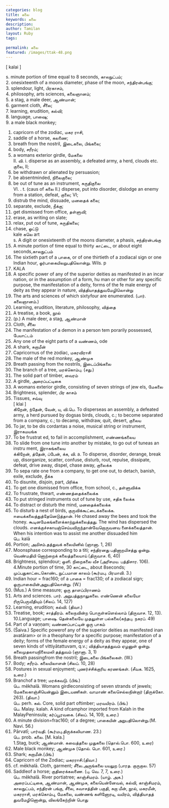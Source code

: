 ```yaml
---
categories: blog
title: கலை
keywords: கலை
description: 
author: Tamilan
layout: Ruby
tags: 
 
permalink: கலை
featured: /images/ttak-48.png
---
```

  
[ kalai ]  
  
s. minute portion of time equal to 8 seconds, காலநுட்பம்;  
2. onesixteenth of a moons diameter, phase of the moon, சந்திரன்பங்கு;  
3. splendour, light, பிரகாசம்,  
4. philosophy, arts sciences, கலைஞானம்;  
5. a stag, a male deer, ஆண்மான்;  
6. garment cloth, சீலை;  
7. learning, erudition, கல்வி;  
8. language, பாஷை;  
9. a male black monkey;  
1. capricorn of the zodiac, மகர ராசி,  
11. saddle of a horse, கலணை;  
12. breath from the nostril, இடைகலை, பிங்கலை;  
13. body, சரீரம்;  
14. a womans exterior girdle, மேகலை  
II. வி. i. disperse as an assembly, a defeated army, a herd, clouds etc. குலை, II;  
2. be withdrawn or alienated by persuasion;  
3. be absentminded, நிலைகுலை;  
4. be out of tune as an instrument, சுருதிகுலை  
VI. . t. (caus of கலை II.) disperse, put into disorder, dislodge an enemy from a station, defeat, குலை; VI;  
2. distrub the mind, dissuade, மனதைக் கலை;  
3. separate, exclude, நீக்கு;  
4. get dismissed from office, தள்ளுவி;  
5. erase, as writing on slate;  
6. relax, put out of tune, சுருதிகலை;  
7. chase, ஓட்டு  
kale கலெ art  
s. A digit or onesixteenth of the moons diameter, a phasis, சந்திரன்பங்கு  
2. A minute portion of time equal to thirty காட்டை, or about eight seconds,காலநுட்பம்  
3. The sixtieth part of a பாகை, or of one thirtieth of a zodiacal sign or one Indian hour, ஓர்பாகையிலறுபதிலொன்று. Wils. p  
2. KALA  
4. A specific power of any of the superior deities as manifested in an incar nation, or in the assumption of a form, hu man or other for any specific purpose, the manifestation of a deity, forms of the fe male energy of deity as they appear in nature, வித்தியாதத்துவமேழிலொன்று  
5. The arts and sciences of which sixtyfour are enumerated. (பார். கலைஞானம்.)  
6. Learning, erudition, literature, philosophy, வித்தை  
7. A treatise, a book, நூல்  
8. (p.) A male deer, a stag, ஆண்மான்  
9. Cloth, சீலை  
1. The manifestation of a demon in a person tem porarily possessed, பேயாட்டம்  
11. Any one of the eight parts of a வண்ணம், ode  
12. A shark, சுறாமீன்  
13. Capricornus of the zodiac, மகரவிராசி  
14. The male of the red monkey, ஆண்முசு  
15. Breath passing from the nostrils, இடைப்பிங்கலை  
16. The branch of a tree, மரக்கொம்பு. (சது.)  
17. The solid part of timber, வைரம்  
18. A girdle, அரைப்பட்டிகை  
19. A womans exterior girdle, consisting of seven strings of jew els, மேகலை  
2. Brightness, splender, பிர காசம்  
21. Tissues, சவ்வு  
[ klai ]  
கிறேன், ந்தேன், வேன், ய, வி.பெ. To disperseas an assembly, a defeated army, a herd pursued by dogsas birds, clouds, c.; to become separated from a company, c.; to decamp, withdraw, quit, desert, குலைய  
2. To jar, to be dis cordantas a noise, musical string or instrument, இராகமயங்க  
3. To be frustrat ed, to fail in accomplishment, எண்ணங்கலைய  
4. To slide from one tune into another by mistake, to go out of tuneas an instru ment, இராகங்கலைய  
க்கிறேன், த்தேன், ப்பேன், க்க, வி. a. To disperse, disorder, derange, break up, disorganize, scatter, confuse, disturb, rout, repulse, dissipate, defeat, drive away, dispel, chase away, குலைக்க  
2. To sepa rate one from a company, to get one out, to detach, banish, exile, exclude, நீக்க  
3. To disunite, disjoin, part, பிரிக்க  
4. To get one dismissed from office, from school, c., தள்ளுவிக்க  
5. To frustrate, thwart, எண்ணத்தைக்கலைக்க  
6. To put stringed instruments out of tune by use, சதிக லைக்க  
7. To distract or disturb the mind, மனதைக்கலைக்க  
8. To disturb a nest of birds, குருவிக்கூட்டைக்கலைக்க. ஈயைக்கலைத்துத்தேனெடுத்தான். He chased away the bees and took the honey. கூடினமேகங்களைக்காற்றுக்கலைத்தது. The wind has dispersed the clouds. எனக்குச்சகாயஞ்செய்யவிருந்தான்வேறொருவனவ னைக்கலைத்தான். When his intention was to assist me another dissuaded him  
பெ. kalā  
1. Portion; அமிசம்.தத்துவக் கலையினில் (ஞானா. 1, 26)  
2. Moonsphase corresponding to a titi; சந்திரனது பதினாறமிசத்து ஒன்று. வெண்மதியி னொற்றைக் கலைத்தலையாய் (திருவாச. 6, 40)  
3. Brightness, splendour; ஒளி. நிறைகலை வீச (அரிசமய. பத்திசார. 106). 4.Minute portion of time, 30 காட்டை, about 8seconds; முப்பதுகாட்டைகொண்ட நுட்பமான காலம் (கூர்மபு. பிரமாவி. 3.)  
5. Indian hour = frac160; of a பாகை = frac130; of a zodiacal sign; ஒருபாகையின்அறுபதிலொன்று. (W.)  
6. (Mus.) A time measure; ஒரு தாளப்பிராணம்  
7. Arts and sciences. பார். அறுபத்துநாலுகலை. எண்ணென் கலையோ ரிருபெருவீதியும் (சிலப். 14, 127)  
8. Learning, erudition; கல்வி. (திவா.)  
9. Treatise, book; சாத்திரம். கலைநவின்ற பொருள்களெல்லாம் (திருவாச. 12, 13). 10.Language; பாஷை. தென்கலையே முதலுள்ள பல்கலை(கந்தபு. நகரப். 49)  
11. Part of a vaṇṇam; வண்ணப்பாட்டின் ஒரு பாகம்  
12. (Šaiva.) Specific powerof any of the superior deities as manifested inan avatāram> or in a theophany for a specific purpose; manifestation of a deity; forms of the female energy of a deity as they appear, one of seven kinds of vittiyātattuvam, q.v.; வித்தியாதத்துவம் ஏழனுள் ஒன்று. கலைமுதலாயநிலைமலி தத்துவம் (ஞானா. 3, 1)  
13. Breath passingfrom the nostril; இடைகலை பிங்கலைகள். (W.)  
14. Body; சரீரம். கலையிலாளன் (சிலப். 10, 28)  
15. Postures in sexual enjoyment; புணர்ச்சிக்குரிய கரணங்கள். (சீவக. 1625, உரை.)  
16. Branchof a tree; மரக்கவடு. (பிங்.)  
பெ. mēkhalā. Womans girdleconsisting of seven strands of jewels; மேகலைகாஞ்சியென்னும் இடையணிகள். வாமாண் கலைசெல்லநின்றார் (திருக்கோ. 263). (திவா.)  
பெ. perh. கல். Core, solid part oftimber; மரவயிரம். (பிங்.)  
பெ. Malay. kalah. A kind ofcamphor imported from Kalah in the MalayPeninsula; கர்ப்பூரவகை. (சிலப். 14, 109, உரை.)  
1. A minute division=frac160; of a degree; பாகையின் அறுபதிலொன்று.(M. Navi. 56.)  
2. Pārvatī; பார்வதி. (கூர்மபு.திருக்கலியாண. 23.)  
பெ. prob. கலை. [M. kala.]  
1.Stag, buck; ஆண்மான். கவைத்தலை முதுகலை (தொல்.பொ. 600, உரை)  
2. Male black monkey; ஆண்முசு (தொல். பொ. 601, உரை.)  
3. Shark; சுறாமீன்.(பிங்.)  
4. Capricorn of the Zodiac; மகரராசி.(திவா.)  
5. cf. mēkhalā. Cloth, garment; சீலை.அருங்கலை யயலுற (பாரத. குருகுல. 57)  
6. Saddleof a horse; குதிரைக்கலணை. (பு. வெ. 7, 7, உரை.)  
பெ. mēkhalā. River portiatree; காஞ்சிமரம். (யாழ். அக.)  
அரைப்பட்டிகை, ஆண்மான், ஆண்முசு, கலையென்னேவல், கல்வி, காஞ்சிமரம், காலநுட்பம், சந்திரன் பங்கு, சீலை, சுவாசத்தின் பகுதி, சுறா மீன், நூல், மகரமீன், மகரராசி, மரக்கொம்பு, மேகலை, வண்ணங் களினோரடி, வயிரம், வித்தியாதத் துவமேழினொன்று, விலங்கேற்றின் பொது